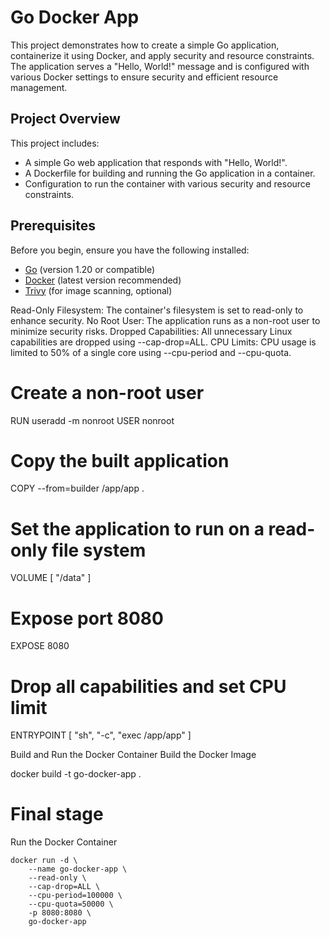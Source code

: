 # Go Docker App

This project demonstrates how to create a simple Go application, containerize it using Docker, and apply security and resource constraints. The application serves a "Hello, World!" message and is configured with various Docker settings to ensure security and efficient resource management.

## Project Overview

This project includes:
- A simple Go web application that responds with "Hello, World!".
- A Dockerfile for building and running the Go application in a container.
- Configuration to run the container with various security and resource constraints.

## Prerequisites

Before you begin, ensure you have the following installed:
- [Go](https://golang.org/dl/) (version 1.20 or compatible)
- [Docker](https://docs.docker.com/get-docker/) (latest version recommended)
- [Trivy](https://aquasecurity.github.io/trivy/latest/) (for image scanning, optional)


Read-Only Filesystem: The container's filesystem is set to read-only to enhance security.
No Root User: The application runs as a non-root user to minimize security risks.
Dropped Capabilities: All unnecessary Linux capabilities are dropped using --cap-drop=ALL.
CPU Limits: CPU usage is limited to 50% of a single core using --cpu-period and --cpu-quota.

# Create a non-root user

RUN useradd -m nonroot
USER nonroot

# Copy the built application

COPY --from=builder /app/app .

# Set the application to run on a read-only file system

VOLUME [ "/data" ]

# Expose port 8080
EXPOSE 8080

# Drop all capabilities and set CPU limit
ENTRYPOINT [ "sh", "-c", "exec /app/app" ]

Build and Run the Docker Container
Build the Docker Image

docker build -t go-docker-app .

# Final stage
Run the Docker Container

```
docker run -d \
    --name go-docker-app \
    --read-only \
    --cap-drop=ALL \
    --cpu-period=100000 \
    --cpu-quota=50000 \
    -p 8080:8080 \
    go-docker-app
```
